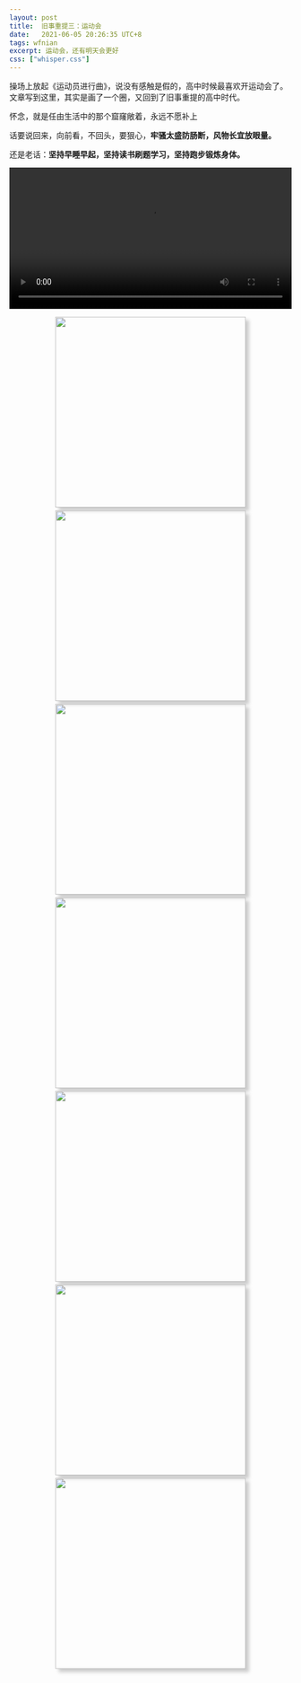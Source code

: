 ```yaml
---
layout: post
title:  旧事重提三：运动会
date:   2021-06-05 20:26:35 UTC+8
tags: wfnian
excerpt: 运动会，还有明天会更好
css: ["whisper.css"]
---
```


  

<p class="pp">操场上放起《运动员进行曲》，说没有感触是假的，高中时候最喜欢开运动会了。文章写到这里，其实是画了一个圈，又回到了旧事重提的高中时代。</p>
<p class="pp">怀念，就是任由生活中的那个窟窿敞着，永远不愿补上</p>
<p class="pp">话要说回来，向前看，不回头，要狠心，<b>牢骚太盛防肠断，风物长宜放眼量。</b></p>
<p class="pp">还是老话：<b>坚持早睡早起，坚持读书刷题学习，坚持跑步锻炼身体。</b></p>

<video width="100%" controls="controls" src="http://f.video.weibocdn.com/K2K6FUzPlx07NdBRSR7y010412008EXO0E010.mp4?label=mp4_ld&template=640x360.25.0&trans_finger=40a32e8439c5409a63ccf853562a60ef&media_id=4644757138505774&tp=8x8A3El:YTkl0eM8&us=0&ori=1&bf=4&ot=h&lp=00002G9RnO&ps=mZ6WB&uid=69VkNp&ab=3915-g1,966-g1,1493-g0,1192-g0,1191-g0,1258-g0,3601-g3&Expires=1622883537&ssig=VpHJf%2BFyDZ&KID=unistore,video"></video>

<center>
<img style=" width:340px;box-shadow: 6px 6px 6px #CCC;" src="https://pic.imgdb.cn/item/60c0bc56844ef46bb263da1d.jpg"><br>
    <div style="border-bottom: 1px solid #d9d9d9;display: inline-block;color: #999;padding: 2px;">   
    </div>
</center>
<center>
<img style=" width:340px;box-shadow: 6px 6px 6px #CCC;" src="https://pic.imgdb.cn/item/60c0bc56844ef46bb263da35.jpg"><br>
    <div style="border-bottom: 1px solid #d9d9d9;display: inline-block;color: #999;padding: 2px;">   
    </div>
</center>
<center>
<img style=" width:340px;box-shadow: 6px 6px 6px #CCC;" src="https://pic.imgdb.cn/item/60c0bc56844ef46bb263d9fe.jpg"><br>
    <div style="border-bottom: 1px solid #d9d9d9;display: inline-block;color: #999;padding: 2px;">   
    </div>
</center>
<center>
<img style=" width:340px;box-shadow: 6px 6px 6px #CCC;" src="https://pic.imgdb.cn/item/60c0bc56844ef46bb263da59.jpg"><br>
    <div style="border-bottom: 1px solid #d9d9d9;display: inline-block;color: #999;padding: 2px;">   
    </div>
</center>
<center>
<img style=" width:340px;box-shadow: 6px 6px 6px #CCC;" src="https://pic.imgdb.cn/item/60c0bc56844ef46bb263d9b4.jpg"><br>
    <div style="border-bottom: 1px solid #d9d9d9;display: inline-block;color: #999;padding: 2px;">   
    </div>
</center>
<center>
<img style=" width:340px;box-shadow: 6px 6px 6px #CCC;" src="https://pic.imgdb.cn/item/60c0bcda844ef46bb26d8d58.jpg"><br>
    <div style="border-bottom: 1px solid #d9d9d9;display: inline-block;color: #999;padding: 2px;">   
    </div>
</center>
<center>
<img style=" width:340px;box-shadow: 6px 6px 6px #CCC;" src="https://pic.imgdb.cn/item/60c0bd0a844ef46bb2710114.jpg"><br>
    <div style="border-bottom: 1px solid #d9d9d9;display: inline-block;color: #999;padding: 2px;">   
    </div>
</center>
